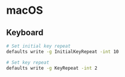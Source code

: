 # macOS

## Keyboard

```bash
# Set initial key repeat
defaults write -g InitialKeyRepeat -int 10

# Set key repeat
defaults write -g KeyRepeat -int 2
```